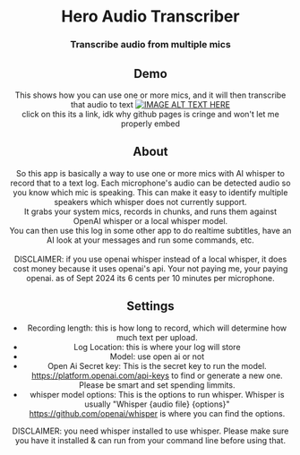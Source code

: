 <div align="center">
  <h1 align="center">Hero Audio Transcriber</h1>
  <h3>Transcribe audio from multiple mics</h3>

## Demo
This shows how you can use one or more mics, and it will then transcribe that audio to text
[![IMAGE ALT TEXT HERE](https://img.youtube.com/vi/mlhxBcD8hng/0.jpg)](https://www.youtube.com/watch?v=mlhxBcD8hng) <br>
click on this its a link, idk why github pages is cringe and won't let me properly embed

## About
So this app is basically a way to use one or more mics with AI whisper to record that to a text log. Each microphone's audio can be detected audio so you know which mic is speaking. This can make it easy to identify multiple speakers which whisper does not currently support. <br>
It grabs your system mics, records in chunks, and runs them against OpenAI whisper or a local whisper model. <br>
You can then use this log in some other app to do realtime subtitles, have an AI look at your messages and run some commands, etc. <br><br>
DISCLAIMER: if you use openai whisper instead of a local whisper, it does cost money because it uses openai's api. Your not paying me, your paying openai. as of Sept 2024 its 6 cents per 10 minutes per microphone.

## Settings
- Recording length: this is how long to record, which will determine how much text per upload.
- Log Location: this is where your log will store
- Model: use open ai or not
- Open Ai Secret key: This is the secret key to run the model. https://platform.openai.com/api-keys to find or generate a new one. Please be smart and set spending limmits.
- whisper model options: This is the options to run whisper. Whisper is usually "Whisper {audio file} {options}" https://github.com/openai/whisper is where you can find the options.

DISCLAIMER: you need whisper installed to use whisper. Please make sure you have it installed & can run from your command line before using that.
